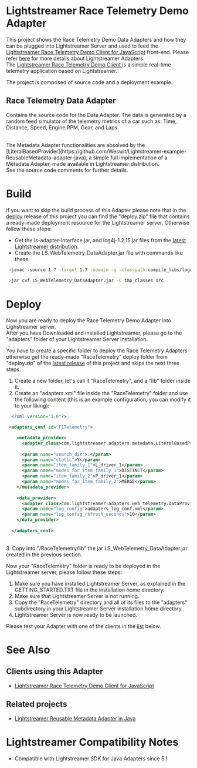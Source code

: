 # Lightstreamer Race Telemetry Demo Adapter #

This project shows the Race Telemetry Demo Data Adapters and how they can be plugged into Lightstreamer Server and used to feed the [Lightstreamer Race Telemetry Demo Client for JavaScript](https://github.com/Weswit/Lightstreamer-example-RaceTelemetry-client-javascript) front-end. Please refer [here](http://www.lightstreamer.com/latest/Lightstreamer_Allegro-Presto-Vivace_5_1_Colosseo/Lightstreamer/DOCS-SDKs/General%20Concepts.pdf) for more details about Lightstreamer Adapters.<br>
The [Lightstreamer Race Telemetry Demo Client ](https://github.com/Weswit/Lightstreamer-example-RoundTrip-client-javascript) is a simple real-time telemetry application based on Lightstreamer.

The project is comprised of source code and a deployment example.

## Race Telemetry Data Adapter ##
Contains the source code for the Data Adapter. The data is generated by a random feed simulator of the telemetry metrics of a car such as: Time, Distance, Speed, Engine RPM, Gear, and Laps.<br>

<br>
The Metadata Adapter functionalities are absolved by the [LiteralBasedProvider](https://github.com/Weswit/Lightstreamer-example-ReusableMetadata-adapter-java), a simple full implementation of a Metadata Adapter, made available in Lightstreamer distribution. 
<br>
See the source code comments for further details.

# Build #

If you want to skip the build process of this Adapter please note that in the [deploy](https://github.com/Weswit/Lightstreamer-example-RaceTelemetry-adapter-java/releases) release of this project you can find the "deploy.zip" file that contains a ready-made deployment resource for the Lightstreamer server.
Otherwise follow these steps:

*  Get the ls-adapter-interface.jar, and log4j-1.2.15.jar files from the [latest Lightstreamer distribution](http://www.lightstreamer.com/download).
*  Create the LS_WebTelemetry_DataAdapter.jar file with commands like these:
```sh
 >javac -source 1.7 -target 1.7 -nowarn -g -classpath compile_libs/log4j-1.2.15.jar;compile_libs/ls-adapter-interface/ls-adapter-interface.jar; -sourcepath src -d tmp_classes src/com/lightstreamer/adapters/web_telemetry/DataProviderImpl.java
 
 >jar cvf LS_WebTelemetry_DataAdapter.jar -C tmp_classes src
```

# Deploy #

Now you are ready to deploy the Race Telemetry Demo Adapter into Lighstreamer server.<br>
After you have Downloaded and installed Lightstreamer, please go to the "adapters" folder of your Lightstreamer Server installation.

You have to create a specific folder to deploy the Race Telemetry Adapters otherwise get the ready-made "RaceTelemetry" deploy folder from "deploy.zip" of the [latest release](https://github.com/Weswit/Lightstreamer-example-RaceTelemetry-adapter-java/releases) of this project and skips the next three steps.

1. Create a new folder, let's call it "RaceTelemetry", and a "lib" folder inside it.
2. Create an "adapters.xml" file inside the "RaceTelemetry" folder and use the following content (this is an example configuration, you can modify it to your liking):

```xml      
  <?xml version="1.0"?>

 <adapters_conf id="F1Telemetry">

    <metadata_provider>
      <adapter_class>com.lightstreamer.adapters.metadata.LiteralBasedProvider</adapter_class>
      
      <param name="search_dir">.</param>
      <param name="static">Y</param>
      <param name="item_family_1">L_driver_1</param>
      <param name="modes_for_item_family_1">DISTINCT</param>
      <param name="item_family_2">P_driver_1</param>
      <param name="modes_for_item_family_2">MERGE</param>
    </metadata_provider>
    
    <data_provider>
      <adapter_class>com.lightstreamer.adapters.web_telemetry.DataProviderImpl</adapter_class>
      <param name="log_config">adapters_log_conf.xml</param>
      <param name="log_config_refresh_seconds">10</param>
    </data_provider>
    
  </adapters_conf>
```
<br> 
3. Copy into "/RaceTelemetry/lib" the jar LS_WebTelemetry_DataAdapter.jar created in the previous section.

Now your "RaceTelemetry" folder is ready to be deployed in the Lightstreamer server, please follow these steps:<br>

1. Make sure you have installed Lightstreamer Server, as explained in the GETTING_STARTED.TXT file in the installation home directory.
2. Make sure that Lightstreamer Server is not running.
3. Copy the "RaceTelemetry" directory and all of its files to the "adapters" subdirectory in your Lightstreamer Server installation home directory.
4. Lightstreamer Server is now ready to be launched.

Please test your Adapter with one of the clients in the [list](https://github.com/Weswit/Lightstreamer-example-RaceTelemetry-adapter-java#clients-using-this-adapter) below.

# See Also #

## Clients using this Adapter ##

* [Lightstreamer Race Telemetry Demo Client for JavaScript](https://github.com/Weswit/Lightstreamer-example-RaceTelemetry-client-javascript)

## Related projects ##

* [Lightstreamer Reusable Metadata Adapter in Java](https://github.com/Weswit/Lightstreamer-example-ReusableMetadata-adapter-java)

# Lightstreamer Compatibility Notes #

- Compatible with Lightstreamer SDK for Java Adapters since 5.1
